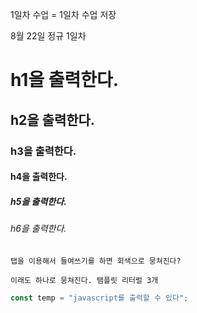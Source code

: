 1일차 수업 = 1일차 수업 저장

8월 22일 정규 1일차

# h1을 출력한다.

## h2을 출력한다.

### h3을 출력한다.

#### h4을 출력한다.

##### h5을 출력한다.

###### h6을 출력한다.

    탭을 이용해서 들여쓰기를 하면 회색으로 뭉쳐진다?

```
이래도 하나로 뭉쳐진다. 탬플릿 리터럴 3개
```

```javascript
const temp = "javascript를 출력할 수 있다";
```
